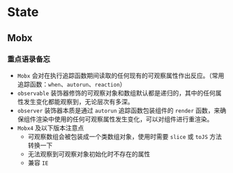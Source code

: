 # State

## Mobx

### 重点语录备忘

- `Mobx` 会对在执行追踪函数期间读取的任何现有的可观察属性作出反应。（常用追踪函数：`when`、`autorun`、`reaction`）
- `observable` 装饰器修饰的可观察对象和数组默认都是递归的，其中的任何属性发生变化都能观察到，无论层次有多深。
- `observer` 装饰器本质是通过 `autorun` 追踪函数包装组件的 `render` 函数，来确保组件渲染中使用的任何可观察属性发生变化，可以对组件进行重渲染。
- `Mobx4` 及以下版本注意点
  - 可观察数组会被包装成一个类数组对象，使用时需要 `slice` 或 `toJS` 方法转换一下
  - 无法观察到可观察对象初始化时不存在的属性
  - 兼容 `IE`
